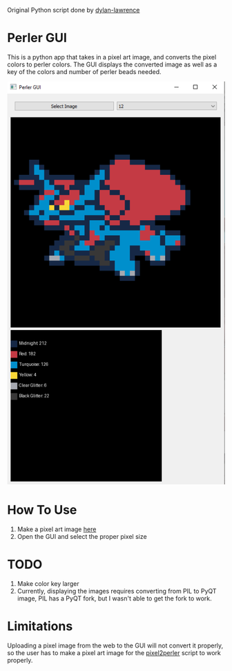 Original Python script done by [dylan-lawrence](https://github.com/dylan-lawrence)

# Perler GUI
This is a python app that takes in a pixel art image, and converts the pixel colors to perler colors. The GUI displays the converted image as well as a key of the colors and number of perler beads needed.

![alt text](https://github.com/amoreno1413/PerlerGUI/blob/main/example.png "GUI example")

# How To Use
  1. Make a pixel art image [here](https://www.pixilart.com/draw)
  2. Open the GUI and select the proper pixel size

# TODO
  1. Make color key larger
  2. Currently, displaying the images requires converting from PIL to PyQT image, PIL has a PyQT fork, but I wasn't able to get the fork to work.

# Limitations
Uploading a pixel image from the web to the GUI will not convert it properly, so the user has to make a pixel art image for the [pixel2perler](https://github.com/dylan-lawrence/pixel2perler) script to work properly.
